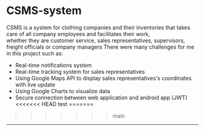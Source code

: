 # CSMS-system
CSMS is a system for clothing companies and their inventories that takes care of all company employees and facilitates their work,<br> whether they are customer service, sales representatives, supervisors, freight officials or company managers
There were many challenges for me in this project such as:
- Real-time notifications system
- Real-time tracking system for sales representatives
- Using Google Maps API to display sales representatives's coordinates with live update
- Using Google Charts to visualize data
- Secure connection between web application and android app (JWT)
<<<<<<< HEAD
test
=======
>>>>>>> main
-------------
